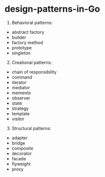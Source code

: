 # design-patterns-in-Go

1) Behavioral patterns:
  - abstract factory
  - builder
  - factory method
  - prototype
  - singleton
2) Creational patterns:
  - chain of responsibility
  - command
  - iterator
  - mediator
  - memento
  - observer
  - state
  - strategy
  - template
  - visitor
3) Structural patterns:
  - adapter
  - bridge
  - composite
  - decorator
  - facade
  - flyweight
  - proxy
